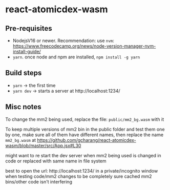 # react-atomicdex-wasm

## Pre-requisites

- NodejsV16 or newer. Recommendation: use `nvm`: https://www.freecodecamp.org/news/node-version-manager-nvm-install-guide/
- `yarn`. once node and npm are installed, `npm install -g yarn`

## Build steps


- `yarn` -> the first time
- `yarn dev` -> starts a server at http://localhost:1234/

## Misc notes

To change the mm2 being used, replace the file: `public/mm2_bg.wasm` with it

To keep multiple versions of mm2 bin in the public folder and test them one by one, make sure all of them have different names, then replace the name `mm2_bg.wasm` at https://github.com/gcharang/react-atomicdex-wasm/blob/master/src/App.jsx#L30

might want to re start the dev server when mm2 being used is changed in code or replaced with same name in file system

best to open the url: http://localhost:1234/ in a private/incognito window when testing code/mm2 changes to be completely sure cached mm2 bins/other code isn't interfering

